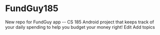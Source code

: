 # FundGuy185
New repo for FundGuy app -- CS 185 Android project that keeps track of your daily spending to help you budget your money right! Edit Add topics
